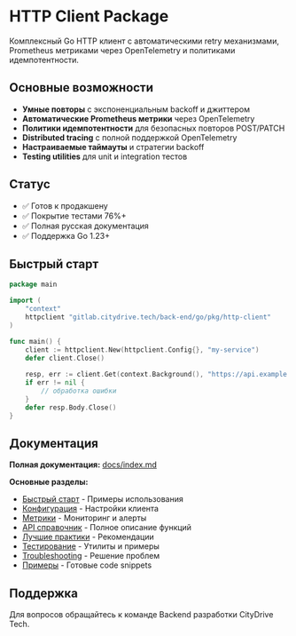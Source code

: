 # HTTP Client Package

Комплексный Go HTTP клиент с автоматическими retry механизмами, Prometheus метриками через OpenTelemetry и политиками идемпотентности.

## Основные возможности

- **Умные повторы** с экспоненциальным backoff и джиттером
- **Автоматические Prometheus метрики** через OpenTelemetry  
- **Политики идемпотентности** для безопасных повторов POST/PATCH
- **Distributed tracing** с полной поддержкой OpenTelemetry
- **Настраиваемые таймауты** и стратегии backoff
- **Testing utilities** для unit и integration тестов

## Статус

- ✅ Готов к продакшену
- ✅ Покрытие тестами 76%+
- ✅ Полная русская документация
- ✅ Поддержка Go 1.23+

## Быстрый старт

```go
package main

import (
    "context"
    httpclient "gitlab.citydrive.tech/back-end/go/pkg/http-client"
)

func main() {
    client := httpclient.New(httpclient.Config{}, "my-service")
    defer client.Close()
    
    resp, err := client.Get(context.Background(), "https://api.example.com/data")
    if err != nil {
        // обработка ошибки
    }
    defer resp.Body.Close()
}
```

## Документация

**Полная документация:** [docs/index.md](docs/index.md)

**Основные разделы:**
- [Быстрый старт](docs/quick-start.md) - Примеры использования  
- [Конфигурация](docs/configuration.md) - Настройки клиента
- [Метрики](docs/metrics.md) - Мониторинг и алерты
- [API справочник](docs/api-reference.md) - Полное описание функций
- [Лучшие практики](docs/best-practices.md) - Рекомендации
- [Тестирование](docs/testing.md) - Утилиты и примеры
- [Troubleshooting](docs/troubleshooting.md) - Решение проблем
- [Примеры](docs/examples.md) - Готовые code snippets

## Поддержка

Для вопросов обращайтесь к команде Backend разработки CityDrive Tech.
